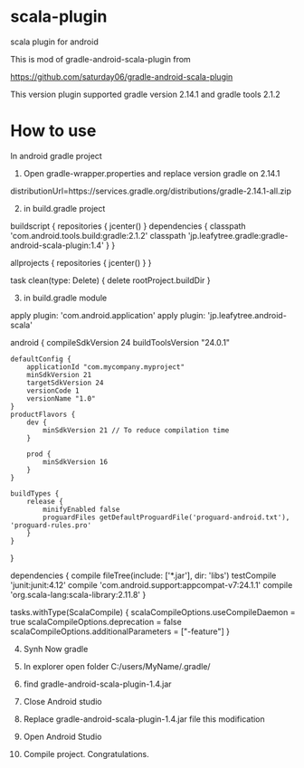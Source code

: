 # scala-plugin
scala plugin for android

This is mod of gradle-android-scala-plugin from

https://github.com/saturday06/gradle-android-scala-plugin

This version plugin supported gradle version 2.14.1 and gradle tools 2.1.2


# How to use

In android gradle project

1) Open gradle-wrapper.properties and replace version gradle on 2.14.1

distributionUrl=https\://services.gradle.org/distributions/gradle-2.14.1-all.zip

2) in build.gradle project

buildscript {
	repositories {
		jcenter()
	}
	dependencies {
		classpath 'com.android.tools.build:gradle:2.1.2'
		classpath 'jp.leafytree.gradle:gradle-android-scala-plugin:1.4'
	}
}

allprojects {
	repositories {
		jcenter()
	}
}

task clean(type: Delete) {
	delete rootProject.buildDir
}

3) in build.gradle module

apply plugin: 'com.android.application'
apply plugin: 'jp.leafytree.android-scala'

android {
	compileSdkVersion 24
	buildToolsVersion "24.0.1"

	defaultConfig {
		applicationId "com.mycompany.myproject"
		minSdkVersion 21
		targetSdkVersion 24
		versionCode 1
		versionName "1.0"
	}
	productFlavors {
		dev {
			minSdkVersion 21 // To reduce compilation time
		}

		prod {
			minSdkVersion 16
		}
	}

	buildTypes {
		release {
			minifyEnabled false
			proguardFiles getDefaultProguardFile('proguard-android.txt'), 'proguard-rules.pro'
		}
	}
}

dependencies {
	compile fileTree(include: ['*.jar'], dir: 'libs')
	testCompile 'junit:junit:4.12'
	compile 'com.android.support:appcompat-v7:24.1.1'
	compile 'org.scala-lang:scala-library:2.11.8'
}


tasks.withType(ScalaCompile) {
	scalaCompileOptions.useCompileDaemon = true
	scalaCompileOptions.deprecation = false
	scalaCompileOptions.additionalParameters = ["-feature"]
}


4) Synh Now gradle

5) In explorer open folder C:/users/MyName/.gradle/

6) find gradle-android-scala-plugin-1.4.jar

8) Close Android studio

7) Replace gradle-android-scala-plugin-1.4.jar file this modification

8) Open Android Studio

9) Compile project. Congratulations.
